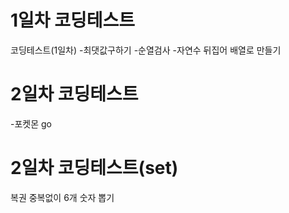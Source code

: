 # 1일차 코딩테스트
코딩테스트(1일차)
-최댓값구하기
-순열검사
-자연수 뒤집어 배열로 만들기

# 2일차 코딩테스트
-포켓몬 go

# 2일차 코딩테스트(set)
복권 중복없이 6개 숫자 뽑기

